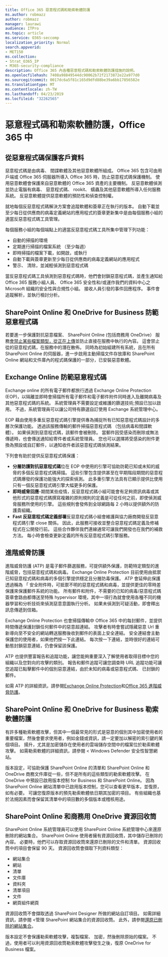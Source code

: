 ```yaml
---
title: Office 365 惡意程式碼和勒索軟體防護
ms.author: robmazz
author: robmazz
manager: laurawi
audience: ITPro
ms.topic: article
ms.service: O365-seccomp
localization_priority: Normal
search.appverid:
- MET150
ms.collection:
- Strat_O365_IP
- M365-security-compliance
description: Office 365 內各種惡意程式碼和勒索軟體防護措施的說明。
ms.openlocfilehash: 7408a98849544dc90062b72f2173872e22a977d0
ms.sourcegitcommit: 0017dc6a5f81c165d9dfd88be39a6bb17856582e
ms.translationtype: MT
ms.contentlocale: zh-TW
ms.lasthandoff: 04/23/2019
ms.locfileid: "32262565"
---
```

# <a name="malware-and-ransomware-protection-in-office-365"></a>惡意程式碼和勒索軟體防護，Office 365 中

## <a name="protecting-customer-data-from-malware"></a>從惡意程式碼保護客戶資料

惡意程式碼是由病毒、 間諜軟體及其他惡意軟體所組成。 Office 365 包含可由用戶端或 Office 365 伺服器所導入 Office 365 時，防止惡意程式碼保護機制。 使用惡意軟體會保護來自惡意軟體的 Office 365 資產的主要機制。 反惡意軟體偵測並防止電腦有病毒、 惡意程式碼、 rookit、 蠕蟲及其他惡意軟體所導入任何服務系統。 反惡意軟體提供惡意軟體的預防性和偵查控制權。

就地每個反惡意程式碼解決方案會追蹤軟體和簽章正在執行的版本。 自動下載並至少每日從供應商的病毒定義網站的應用程式的簽章更新集中是由每個服務小組的適當反惡意程式碼工具管理。

每個服務小組的每個端點上的適當反惡意程式碼工具所集中管理下列功能：

- 自動的掃描的環境
- 定期進行掃描的檔案系統 （至少每週） 
- 即時掃描的檔案下載，如開啟，或執行 
- 自動下載與簽章更新至少每日從供應商的病毒定義網站的應用程式
- 警示、 清除，並減輕偵測到惡意程式碼

當反惡意程式碼工具偵測到惡意程式碼時，他們會封鎖惡意程式碼，並產生通知給 Office 365 服務小組人員、 Office 365 安全性和/或運作我們的資料中心之 Microsoft 組織的安全性與合規性小組。 接收人員引發的事件回應程序。 事件會追蹤解析，並執行檢討分析。 

## <a name="sharepoint-online-and-onedrive-for-business-protection-against-malware"></a>SharePoint Online 和 OneDrive for Business 防範惡意程式碼

若要進一步保護對抗惡意檔案、 SharePoint Online (包括商務用 OneDrive） 服務[會禁止某些檔案類型，從正在上傳](https://support.office.com/article/Types-of-files-that-cannot-be-added-to-a-list-or-library-30BE234D-E551-4C2A-8DE8-F8546FFBF5B3)並防止直接在服務中執行的內容。 這會禁止從的惡意程式碼，在服務中的潛在散佈。 同時為初始組建所有系統，且在所有 SharePoint Online 的伺服器，進一步啟用主動掃描文件存放庫和 SharePoint Online 網站和文件庫內的程式碼保護的一部分，已安裝惡意軟體。 

## <a name="exchange-online-protection-against-malware"></a>Exchange Online 防範惡意程式碼

Exchange online 的所有電子郵件都旅行透過 Exchange Online Protection (EOP)，以隔離並即時會掃描所有電子郵件和電子郵件附件同時進入及離開病毒及其他惡意程式碼的系統。 系統管理員不需要設定或維護的篩選技術;預設已加以啟用。 不過，系統管理員可以讓公司特有篩選自訂使用 Exchange 系統管理中心。

EOP 藉由使用多重反惡意程式碼引擎提供專為捕捉所有已知惡意程式碼設計的多層次保護功能。 透過該服務傳輸的郵件掃描惡意程式碼 （包括病毒和間諜軟體）。 如果偵測到惡意程式碼，該郵件會被刪除。 當郵件因受感染而刪除或無法傳遞時，也會傳送通知給寄件者或系統管理員。 您也可以選擇將受感染的附件更換為預設或自訂郵件，以通知收件者該惡意程式碼偵測結果。

下列會有助於提供反惡意程式碼保護：

- **分層防護對抗惡意程式碼**位在 EOP 中使用的引擎可協助防範已知或未知的威脅的多個反惡意程式碼掃描。 這些引擎包含提供甚至在早期階段期間的惡意程式碼爆發的保護功能強大的探索偵測。 此多重引擎方法具有已顯示提供比使用只有一個反惡意程式碼引擎大幅更多的保護。
- **即時威脅回應**-期間某些疫情，反惡意程式碼小組可能會有足夠資訊病毒或其他形式的惡意程式碼撰寫複雜的原則規則的定義是可從任何之前，即使偵測威脅服務所使用的引擎。 這些規則會發佈到全球網路每 2 小時以提供額外的防護貴組織。
- **Fast 反惡意程式碼定義部署**反惡意程式碼小組會維護與協力廠商開發反惡意程式碼引擎 close 關係。 因此，此服務可接收並整合惡意程式碼定義及修補程式在公開發行前。 這些合作夥伴我們連線通常可讓我們開發也在我們的補救方法。 每小時會檢查更新定義的所有反惡意程式碼引擎服務。

## <a name="advanced-threat-protection"></a>進階威脅防護

進階威脅防護 (ATP) 是電子郵件篩選服務，可提供額外保護，防範特定類型的進階威脅，包括惡意程式碼和病毒。 Exchange Online Protection 目前使用由抵禦已知惡意程式碼和病毒的多個引擎提供穩定且分層防毒保護。 ATP 會延伸此保護透過稱為 「 安全附件時，可抵禦不明的惡意程式碼和病毒，並提供更佳的零時差保護來保護郵件系統的功能。 所有郵件和附件，不需要的已知的病毒/惡意程式碼簽章會路由都傳送至特殊 hypervisor 環境，其中一項行為就會使用各種不同的機器學習和分析技術來偵測惡意意圖執行分析。 如果未偵測到可疑活動，即會釋出訊息傳遞到信箱。

Exchange Online Protection 也會掃描傳輸中 Office 365 中的每封郵件，並提供時間傳遞保護封鎖任何郵件中的惡意超連結。 攻擊者有時會嘗試隱藏惡意 Url 重新導向至不安全的網站轉送服務後收到郵件的表面上安全連結。 安全連結會主動保護您的使用者，如果他們按一下此連結。 每次按一下連結，並時很好的連結可動態封鎖惡意連結，仍會保留該保護。

ATP 也提供豐富報告和追蹤功能，讓您能夠重要深入了解使用者取得目標中您的組織以及您對向的攻擊的類別。 報告和郵件追蹤可讓您調查時 URL 追蹤功能可讓您追蹤已點擊郵件中的個別惡意連結，由於未知的病毒或惡意程式碼、 已封鎖的郵件。 

如需 ATP 的詳細資訊，請參閱[Exchange Online Protection](https://docs.microsoft.com/Office365/SecurityCompliance/eop/exchange-online-protection-overview)和[Office 365 進階威脅防護](office-365-atp.md)。

## <a name="sharepoint-online-and-onedrive-for-business-protection-against-ransomware"></a>SharePoint Online 和 OneDrive for Business 勒索軟體防護

有許多種勒索軟體攻擊，但其中一個最常見的形式是惡意的個別其中加密使用者的重要檔案，然後會要求使用者，例如金錢或資訊，請一定要加以解密的索引鍵的某個項目。 揚升，尤其是加密儲存在使用者的雲端儲存空間中的檔案位於勒索軟體攻擊。 如需勒索軟體的詳細資訊，請參閱 < <b0>Windows Defender 安全性智慧</b0>網站。

版本設定，可協助保護 SharePoint Online 的清單和 SharePoint Online 和 OneDrive 商務文件庫從一些，但不是所有的這些類型的勒索軟體攻擊。 在 OneDrive 中預設已啟用版本控制 for Business 和 SharePoint Online。 因為 SharePoint Online 網站清單中已啟用版本控制，您可以查看更早版本，並復原，如有必要。 可讓您復原版本的預先勒索軟體依日期其加密的項目。 有些組織也基於法規因素而會保留其清單中的項目數的多個版本或稽核用途。

## <a name="sharepoint-online-and-onedrive-for-business-recycle-bins"></a>SharePoint Online 和商務用 OneDrive 資源回收筒

SharePoint Online 系統管理員可以使用 SharePoint Online 系統管理中心來還原刪除的網站集合。 SharePoint Online 使用者擁有資源回收筒，其中儲存已刪除的內容。 必要時，他們可以存取資源回收筒來還原已刪除的文件和清單。 資源回收筒中的項目會保留 90 天。 資源回收筒會擷取下列資料類型：

- 網站集合
- 網站
- 清單
- 文件庫
- 資料夾
- 清單項目
- 文件
- 網頁組件網頁

資源回收筒不會擷取透過 SharePoint Designer 所做的網站自訂項目。 如需詳細資訊，請參閱 <<c0>管理 SharePoint 網站集合的資源回收筒。 此外，請參閱[還原已刪除的網站集合](https://docs.microsoft.com/sharepoint/restore-deleted-site-collection?redirectSourcePath=%252fen-us%252farticle%252frestore-a-deleted-site-collection-91c18651-c017-47d1-9c27-3a22f325d6f1)。

版本設定不會保護勒索軟體攻擊，複製檔案、 加密，然後刪除原始的檔案。 不過，使用者可以利用資源回收筒勒索軟體攻擊發生之後，復原 OneDrive for Business 檔案。